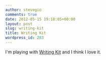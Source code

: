 ```yaml
---
author: stevegio
comments: true
date: 2012-05-15 19:18:05+00:00
layout: post
slug: writing-kit
title: Writing Kit
wordpress_id: 283
---
```


I'm playing with [Writing Kit](http://getwritingkit.com/) and I think I love it.
